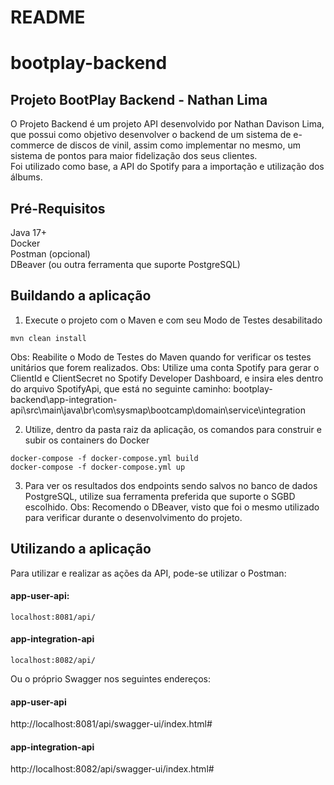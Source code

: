 # README

# bootplay-backend

## Projeto BootPlay Backend - Nathan Lima

O Projeto Backend é um projeto API desenvolvido por Nathan Davison Lima, que possui como objetivo desenvolver o backend de um sistema de e-commerce de discos de vinil, assim como implementar no mesmo, um sistema de pontos para maior fidelização dos seus clientes.     
Foi utilizado como base, a API do Spotify para a importação e utilização dos álbums.

## Pré-Requisitos

Java 17+    
Docker  
Postman (opcional)  
DBeaver (ou outra ferramenta que suporte PostgreSQL)

## Buildando a aplicação

1. Execute o projeto com o Maven e com seu Modo de Testes desabilitado
```properties
mvn clean install
```
Obs: Reabilite o Modo de Testes do Maven quando for verificar os testes unitários que forem realizados.
Obs: Utilize uma conta Spotify para gerar o ClientId e ClientSecret no Spotify Developer Dashboard, e insira eles dentro do arquivo SpotifyApi, que está no seguinte caminho: bootplay-backend\app-integration-api\src\main\java\br\com\sysmap\bootcamp\domain\service\integration

2. Utilize, dentro da pasta raiz da aplicação, os comandos para construir e subir os containers do Docker
```properties
docker-compose -f docker-compose.yml build
docker-compose -f docker-compose.yml up
```
3. Para ver os resultados dos endpoints sendo salvos no banco de dados PostgreSQL, utilize sua ferramenta preferida que suporte o SGBD escolhido.
   Obs: Recomendo o DBeaver, visto que foi o mesmo utilizado para verificar durante o desenvolvimento do projeto.

## Utilizando a aplicação

Para utilizar e realizar as ações da API, pode-se utilizar o Postman:
#### app-user-api:
```properties
localhost:8081/api/
```
#### app-integration-api
```properties
localhost:8082/api/
```


Ou o próprio Swagger nos seguintes endereços:
#### app-user-api
http://localhost:8081/api/swagger-ui/index.html#

#### app-integration-api
http://localhost:8082/api/swagger-ui/index.html#


